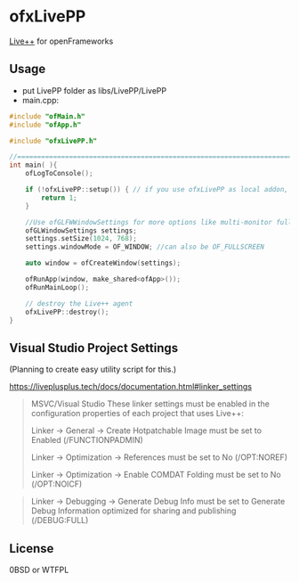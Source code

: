# ofxLivePP

[Live++](https://liveplusplus.tech) for openFrameworks

## Usage

- put LivePP folder as libs/LivePP/LivePP
- main.cpp:

```cpp
#include "ofMain.h"
#include "ofApp.h"

#include "ofxLivePP.h"

//========================================================================
int main( ){
	ofLogToConsole();

	if (!ofxLivePP::setup()) { // if you use ofxLivePP as local addon, please call ofxLivePP::setup(true) instead.
		return 1;
	}

	//Use ofGLFWWindowSettings for more options like multi-monitor fullscreen
	ofGLWindowSettings settings;
	settings.setSize(1024, 768);
	settings.windowMode = OF_WINDOW; //can also be OF_FULLSCREEN

	auto window = ofCreateWindow(settings);

	ofRunApp(window, make_shared<ofApp>());
	ofRunMainLoop();

	// destroy the Live++ agent
	ofxLivePP::destroy();
}
```

## Visual Studio Project Settings

(Planning to create easy utility script for this.)

https://liveplusplus.tech/docs/documentation.html#linker_settings

> MSVC/Visual Studio
> These linker settings must be enabled in the configuration properties of each project that uses Live++:
> 
> Linker -> General -> Create Hotpatchable Image must be set to Enabled (/FUNCTIONPADMIN)
> 
> Linker -> Optimization -> References must be set to No (/OPT:NOREF)
> 
> Linker -> Optimization -> Enable COMDAT Folding must be set to No (/OPT:NOICF)
> 

> Linker -> Debugging -> Generate Debug Info must be set to Generate Debug Information optimized for sharing and publishing (/DEBUG:FULL)

## License

0BSD or WTFPL

